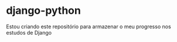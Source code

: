 # django-python
Estou criando este repositório para armazenar o meu progresso nos estudos de Django
